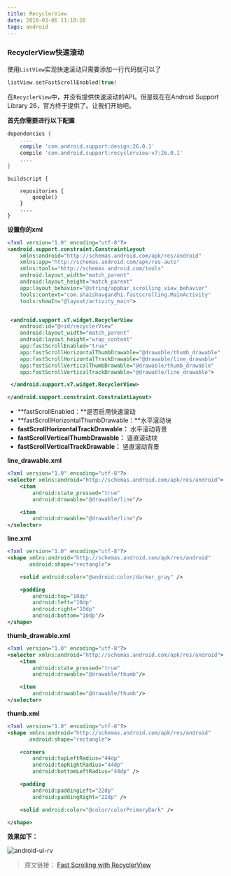 ```yaml
---
title: RecyclerView
date: 2018-03-06 11:10:28
tags: android
---
```


### RecyclerView快速滚动

使用`ListView`实现快速滚动只需要添加一行代码就可以了

```kotlin
listView.setFastScrollEnabled(true)
```

在`RecyclerView`中，并没有提供快速滚动的API。但是现在在Android Support Library 26，官方终于提供了。让我们开始吧。

<!--more-->

**首先你需要进行以下配置**

```groovy
dependencies {
    ....
    compile 'com.android.support:design:26.0.1'
    compile 'com.android.support:recyclerview-v7:26.0.1'
    ....
}
```

```
buildscript {
    
    repositories {
        google()
    }
    ....
}
```

**设置你的xml**

```xml
<?xml version="1.0" encoding="utf-8"?>
<android.support.constraint.ConstraintLayout
    xmlns:android="http://schemas.android.com/apk/res/android"
    xmlns:app="http://schemas.android.com/apk/res-auto"
    xmlns:tools="http://schemas.android.com/tools"
    android:layout_width="match_parent"
    android:layout_height="match_parent"
    app:layout_behavior="@string/appbar_scrolling_view_behavior"
    tools:context="com.shaishavgandhi.fastscrolling.MainActivity"
    tools:showIn="@layout/activity_main">


 <android.support.v7.widget.RecyclerView
    android:id="@+id/recyclerView"
    android:layout_width="match_parent"
    android:layout_height="wrap_content"
    app:fastScrollEnabled="true"
    app:fastScrollHorizontalThumbDrawable="@drawable/thumb_drawable"
    app:fastScrollHorizontalTrackDrawable="@drawable/line_drawable"
    app:fastScrollVerticalThumbDrawable="@drawable/thumb_drawable"
    app:fastScrollVerticalTrackDrawable="@drawable/line_drawable">

 </android.support.v7.widget.RecyclerView>

</android.support.constraint.ConstraintLayout>
```

- **fastScrollEnabled：**是否启用快速滚动
- **fastScrollHorizontalThumbDrawable：**水平滚动块
- **fastScrollHorizontalTrackDrawable：** 水平滚动背景
- **fastScrollVerticalThumbDrawable：** 竖直滚动块
- **fastScrollVerticalTrackDrawable：** 竖直滚动背景

**line_drawable.xml**

```xml
<?xml version="1.0" encoding="utf-8"?>
<selector xmlns:android="http://schemas.android.com/apk/res/android">
    <item
        android:state_pressed="true"
        android:drawable="@drawable/line"/>

    <item
        android:drawable="@drawable/line"/>
</selector>
```

**line.xml**

```xml
<?xml version="1.0" encoding="utf-8"?>
<shape xmlns:android="http://schemas.android.com/apk/res/android"
       android:shape="rectangle">

    <solid android:color="@android:color/darker_gray" />

    <padding
        android:top="10dp"
        android:left="10dp"
        android:right="10dp"
        android:bottom="10dp"/>
</shape>
```

**thumb_drawable.xml**

```xml
<?xml version="1.0" encoding="utf-8"?>
<selector xmlns:android="http://schemas.android.com/apk/res/android">
    <item
        android:state_pressed="true"
        android:drawable="@drawable/thumb"/>

    <item
        android:drawable="@drawable/thumb"/>
</selector>
```

**thumb.xml**

```xml
<?xml version="1.0" encoding="utf-8"?>
<shape xmlns:android="http://schemas.android.com/apk/res/android"
       android:shape="rectangle">

    <corners
        android:topLeftRadius="44dp"
        android:topRightRadius="44dp"
        android:bottomLeftRadius="44dp" />

    <padding
        android:paddingLeft="22dp"
        android:paddingRight="22dp" />

    <solid android:color="@color/colorPrimaryDark" />

</shape>
```

**效果如下：**

![android-ui-rv](/img/android/android-ui-rv.gif)

> 原文链接： [Fast Scrolling with RecyclerView](https://android.jlelse.eu/fast-scrolling-with-recyclerview-2b89d4574688)


